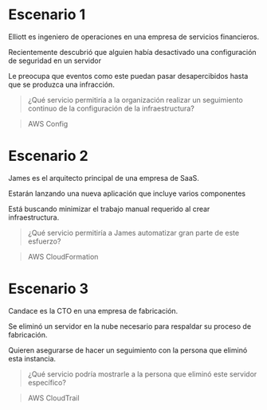# Escenario 1

Elliott es ingeniero de operaciones en una empresa de servicios financieros.

Recientemente descubrió que alguien había desactivado una configuración de seguridad en un servidor

Le preocupa que eventos como este puedan pasar desapercibidos hasta que se produzca una infracción.

>¿Qué servicio permitiría a la organización realizar un seguimiento continuo de la configuración de la infraestructura?

> AWS Config

# Escenario 2

James es el arquitecto principal de una empresa de SaaS.

Estarán lanzando una nueva aplicación que incluye varios componentes

Está buscando minimizar el trabajo manual requerido al crear infraestructura.

> ¿Qué servicio permitiría a James automatizar gran parte de este esfuerzo?

> AWS CloudFormation

# Escenario 3

Candace es la CTO en una empresa de fabricación.

Se eliminó un servidor en la nube necesario para respaldar su proceso de fabricación.

Quieren asegurarse de hacer un seguimiento con la persona que eliminó esta instancia.

> ¿Qué servicio podría mostrarle a la persona que eliminó este servidor específico?

> AWS CloudTrail 